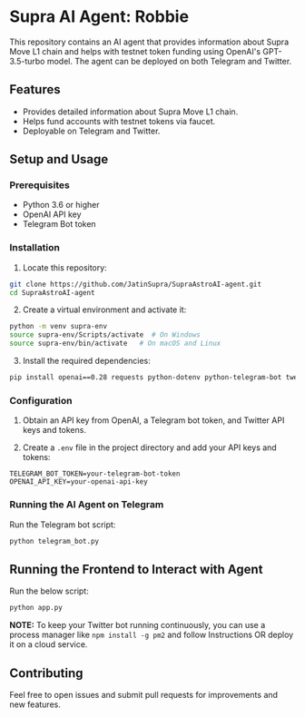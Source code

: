 # Supra AI Agent: Robbie

This repository contains an AI agent that provides information about Supra Move L1 chain and helps with testnet token funding using OpenAI's GPT-3.5-turbo model. The agent can be deployed on both Telegram and Twitter.

## Features

- Provides detailed information about Supra Move L1 chain.
- Helps fund accounts with testnet tokens via faucet.
- Deployable on Telegram and Twitter.

## Setup and Usage

### Prerequisites

- Python 3.6 or higher
- OpenAI API key
- Telegram Bot token

### Installation

1. Locate this repository:

```bash
git clone https://github.com/JatinSupra/SupraAstroAI-agent.git
cd SupraAstroAI-agent
```

2. Create a virtual environment and activate it:

```bash
python -m venv supra-env
source supra-env/Scripts/activate  # On Windows
source supra-env/bin/activate   # On macOS and Linux
```

3. Install the required dependencies:

```bash
pip install openai==0.28 requests python-dotenv python-telegram-bot tweepy
```

### Configuration
1. Obtain an API key from OpenAI, a Telegram bot token, and Twitter API keys and tokens.

2. Create a `.env` file in the project directory and add your API keys and tokens:

```
TELEGRAM_BOT_TOKEN=your-telegram-bot-token
OPENAI_API_KEY=your-openai-api-key
```

### Running the AI Agent on Telegram
Run the Telegram bot script:

```bash
python telegram_bot.py
```

## Running the Frontend to Interact with Agent
Run the below script:

```bash
python app.py
```

**NOTE:** To keep your Twitter bot running continuously, you can use a process manager like `npm install -g pm2` and follow Instructions OR deploy it on a cloud service.

## Contributing
Feel free to open issues and submit pull requests for improvements and new features.
